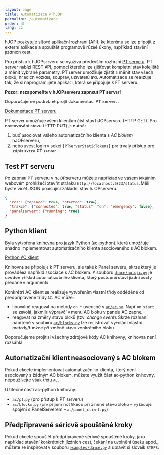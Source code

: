 ```yaml
---
layout: page
title: Automatizace v hJOP
permalink: /automatizace
order: 42
lang: cz
---
```


hJOP poskytuje síťové aplikační rozhraní (API), ke kterému se lze připojit
z externí aplikace a spouštět programově různé úkony, například stavění jízdních
cest.

Pro přístup k hJOPserveru se využívá především rozhraní
[PT serveru](https://github.com/kmzbrnoI/hJOPserver/wiki/ptServer). PT server
nabízí REST API, pomocí kterého lze zjišťovat kompletní stav kolejiště a měnit
vybrané parametry. PT server umožňuje zjistit a měnit stav všech bloků, hnacích
vozidel, souprav, uživatelů atd. Automatizace se realizuje tak, že si
naprogramujete aplikaci, která se připojuje k PT serveru.

**Pozor: nezapomeňte v hJOPserveru zapnout PT server!**

Doporučujeme podrobně projít dokumentaci PT serveru.

<a class="btn" href="https://github.com/kmzbrnoI/hJOPserver/wiki/ptServer">Dokumentace PT serveru</a>

PT server umožňuje všem klientům číst stav hJOPserveru (HTTP GET). Pro
nastavování stavu (HTTP PUT) je nutné:

1. buď asociovat vašeho automatizačního klienta s *AC blokem* hJOPserveru,
2. nebo uvést login v sekci `[PTServerStaticTokens]` pro trvalý přístup pro
  zápis skrze PT server.

## Test PT serveru

Po zapnutí PT serveru v hJOPserveru můžete například ve vašem lokálním webovém
prohlížeči otevřít stránku `http://localhost:5823/status`. Měli byste vidět
JSON popisující základní stav hJOPserveru.

```json
{
  "rcs": {"opened": true, "started": true},
  "trakce": {"connected": true, "status": "on", "emergency": false},
  "panelserver": {"running": true}
}
```

## Python klient

Byla vytvořena [knihovna pro jazyk Python](https://github.com/kmzbrnoI/ac-python) (ac-python),
která umožňuje snadno implementovat automatizačního klienta asociovaného s AC
blokem.

<a class="btn" href="https://github.com/kmzbrnoI/ac-python">Python AC klient</a>

Knihovna se připojuje k PT serveru, ale také k Panel serveru, skrze který je
prováděna napříkld asociace s AC blokem. V souboru
[`dance/autojc.py`](https://github.com/kmzbrnoI/ac-python/blob/master/examples/autojc.py)
je uveden příklad automatizačního klienta, který postupně staví jízdní cesty
předané v argumentu.

Konkrétní AC klient se realizuje vytvořením vlastní třídy odděděné od
předpřipravené třídy `AC`. AC může:

* libovolně reagovat na metody `on_*` uvedené
  v [`ac/ac.py`](https://github.com/kmzbrnoI/ac-python/blob/master/ac/ac.py).
  Např `on_start` se zavolá, jakmile výpravčí v menu AC bloku v panelu AC zapne.
* reagovat na změny stavu bloků (tzv. *change event*). Skrze rozhraní nabízené v souboru
  [`ac/blocks.py`](https://github.com/kmzbrnoI/ac-python/blob/master/ac/blocks.py)
  lze registrovat vyvolání vlastní metody/funkce při změně stavu konkrétního bloku.

Doporučujeme projít si všechny zdrojové kódy AC knihovny, knihovna není rozsáhlá.

## Automatizační klient neasociovaný s AC blokem

Pokud chcete implementovat automatizačního klienta, který není asociovaný
s žádným AC blokem, můžete využít část ac-python knihovny, nepoužívejte však
třídu `AC`.

Užitečné části ac-python knihovny:
* `ac/pt.py` (pro přístup k PT serveru)
* `ac/blocks.py` (pro příjem notifikace při změně stavu bloku – vyžaduje spojení
  s PanelServerem – `ac/panel_client.py`)

## Předpřipravené sériově spouštěné kroky

Pokud chcete spouštět předpřipravené sériově spouštěné kroky, jako například
stavění konkrétních jízdních cest, čekání na uvolnění úseku apod., můžete se
inspirovat v souboru
[`examples/dance.py`](https://github.com/kmzbrnoI/ac-python/blob/master/examples/dance.py)
a upravit si slovník `STEPS`.
